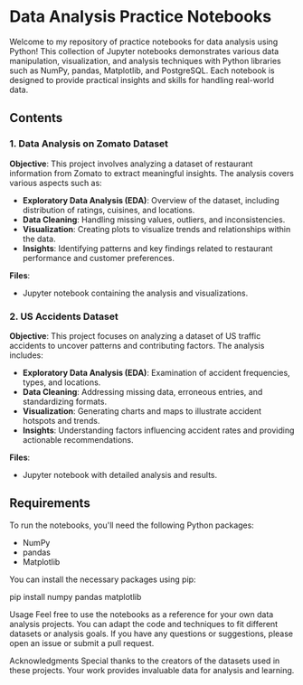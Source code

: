 # Data Analysis Practice Notebooks

Welcome to my repository of practice notebooks for data analysis using Python! This collection of Jupyter notebooks demonstrates various data manipulation, visualization, and analysis techniques with Python libraries such as NumPy, pandas, Matplotlib, and PostgreSQL. Each notebook is designed to provide practical insights and skills for handling real-world data.

## Contents

### 1. Data Analysis on Zomato Dataset

**Objective**: This project involves analyzing a dataset of restaurant information from Zomato to extract meaningful insights. The analysis covers various aspects such as:

- **Exploratory Data Analysis (EDA)**: Overview of the dataset, including distribution of ratings, cuisines, and locations.
- **Data Cleaning**: Handling missing values, outliers, and inconsistencies.
- **Visualization**: Creating plots to visualize trends and relationships within the data.
- **Insights**: Identifying patterns and key findings related to restaurant performance and customer preferences.

**Files**:
- Jupyter notebook containing the analysis and visualizations.

### 2. US Accidents Dataset

**Objective**: This project focuses on analyzing a dataset of US traffic accidents to uncover patterns and contributing factors. The analysis includes:

- **Exploratory Data Analysis (EDA)**: Examination of accident frequencies, types, and locations.
- **Data Cleaning**: Addressing missing data, erroneous entries, and standardizing formats.
- **Visualization**: Generating charts and maps to illustrate accident hotspots and trends.
- **Insights**: Understanding factors influencing accident rates and providing actionable recommendations.

**Files**:
- Jupyter notebook with detailed analysis and results.

## Requirements

To run the notebooks, you'll need the following Python packages:

- NumPy
- pandas
- Matplotlib

You can install the necessary packages using pip:

pip install numpy pandas matplotlib

Usage
Feel free to use the notebooks as a reference for your own data analysis projects. You can adapt the code and techniques to fit different datasets or analysis goals. If you have any questions or suggestions, please open an issue or submit a pull request.

Acknowledgments
Special thanks to the creators of the datasets used in these projects. Your work provides invaluable data for analysis and learning.
